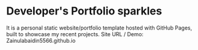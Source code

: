 # Developer's Portfolio sparkles
It is a personal static website/portfolio template hosted with GitHub Pages, built to showcase my recent projects. Site URL / Demo: Zainulabaidin5566.github.io
